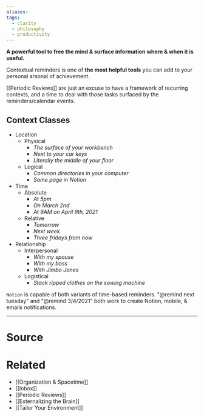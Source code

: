 ```yaml
---
aliases: 
tags:
  - clarity
  - philosophy
  - productivity
---
```

**A powerful tool to free the mind & surface information where & when it is useful.**

Contextual reminders is one of **the most helpful tools** you can add to your personal arsonal of achievement.

[[Periodic Reviews]] are just an excuse to have a framework of recurring contexts, and a time to deal with those tasks surfaced by the reminders/calendar events.

## Context Classes

- Location
    - Physical
        - *The surface of your workbench*
        - *Next to your car keys*
        - *Literally the middle of your floor*
    - Logical
        - *Common directories in your computer*
        - *Same page in Notion*
- Time
    - Absolute
        - *At 5pm*
        - *On March 2nd*
        - *At 9AM on April 9th, 2021*
    - Relative
        - *Tomorrow*
        - *Next week*
        - *Three fridays from now*
- Relationship
    - Interpersonal
        - *With my spouse*
        - *With my boss*
        - *With Jimbo Jones*
    - Logistical
        - *Stack ripped clothes on the sowing machine*

`Notion` is capable of both variants of time-based reminders. "@remind next tuesday" and "@remind 3/4/2021" both work to create Notion, mobile, & emails notifications.

---
# Source


# Related
- [[Organization & Spacetime]]
- [[Inbox]]
- [[Periodic Reviews]]
- [[Externalizing the Brain]]
- [[Tailor Your Environment]]